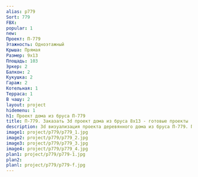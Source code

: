 ```yaml
---
alias: p779
Sort: 779
FBX: 
popular: 1
new: 
Проект: П-779
Этажность: Одноэтажный
Крыша: Прямая
Размер: 9х13
Площадь: 103
Эркер: 2
Балкон: 2
Кукушка: 2
Гараж: 2
Котельная: 1
Терраса: 1
В чашу: 2
layout: project
hidemenu: 1
h1: Проект дома из бруса П-779
title: П-779. Заказать 3d проект дома из бруса 8х13 - готовые проекты
description: 3d визуализация проекта деревянного дома из бруса П-779. Площадь 103 м2, размер 8х13. Вы можете внести любые изменения в проект.
image1: project/p779/p779_1.jpg
image2: project/p779/p779_2.jpg
image3: project/p779/p779_3.jpg
image4: project/p779/p779_4.jpg
plan1: project/p779/p779-1.jpg
plan2: 
planl: project/p779/p779-f.jpg
---
```

